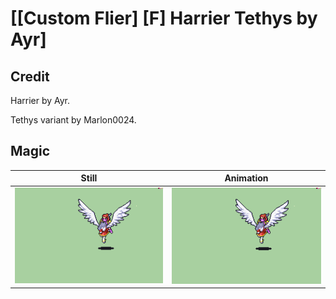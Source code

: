 # [\[Custom Flier\] \[F\] Harrier Tethys by Ayr]

## Credit

Harrier by Ayr.

Tethys variant by Marlon0024.
	
## Magic

| Still | Animation |
| :---: | :-------: |
| ![Magic still](./Magic_000.png) | ![Magic animation](./Magic.gif) |
